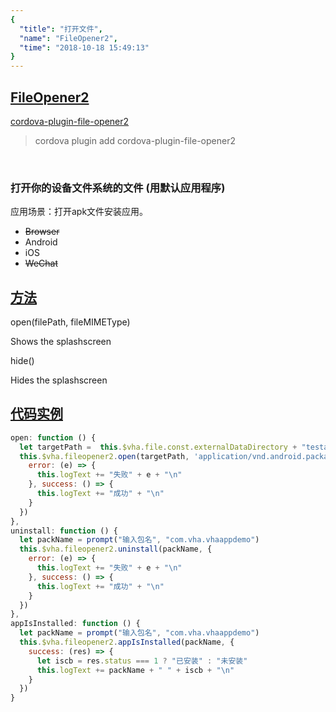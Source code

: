 ```yaml
---
{
  "title": "打开文件",
  "name": "FileOpener2",
  "time": "2018-10-18 15:49:13"
}
---
```

<!-- ------------------------------------------- -->
<section id="FileOpener2">

# **[FileOpener2](#FileOpener2)**

<p><a class="ui-r-npm" href="https://www.npmjs.com/package/cordova-plugin-file-opener2" target="_blank">cordova-plugin-file-opener2</a></p>

> cordova plugin add cordova-plugin-file-opener2

<br />

### 打开你的设备文件系统的文件 (用默认应用程序)

<p class="_cl-aaaaaa">应用场景：打开apk文件安装应用。</p>

+ ~~Browser~~
+ Android
+ iOS
+ ~~WeChat~~

</section>
<!-- ------------------------------------------- -->
<section id="Methods">

## **[方法](#Methods)**

<p class="ui-r-note _bdc-info">open(filePath, fileMIMEType)</p>

Shows the splashscreen

<p class="ui-r-note _bdc-info">hide()</p>

Hides the splashscreen

</section>
<!-- ------------------------------------------- -->
<section id="code">

## **[代码实例](#code)**

```javascript
open: function () {
  let targetPath =  this.$vha.file.const.externalDataDirectory + "testapk.apk"
  this.$vha.fileopener2.open(targetPath, 'application/vnd.android.package-archive', {
    error: (e) => {
      this.logText += "失败" + e + "\n"
    }, success: () => {
      this.logText += "成功" + "\n"
    }
  })
},
uninstall: function () {
  let packName = prompt("输入包名", "com.vha.vhaappdemo")
  this.$vha.fileopener2.uninstall(packName, {
    error: (e) => {
      this.logText += "失败" + e + "\n"
    }, success: () => {
      this.logText += "成功" + "\n"
    }
  })
},
appIsInstalled: function () {
  let packName = prompt("输入包名", "com.vha.vhaappdemo")
  this.$vha.fileopener2.appIsInstalled(packName, {
    success: (res) => {
      let iscb = res.status === 1 ? "已安装" : "未安装"
      this.logText += packName + " " + iscb + "\n"
    }
  })
}
```

</section>
<!-- ------------------------------------------- -->